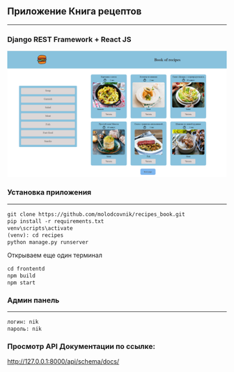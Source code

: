 

## Приложение Книга рецептов

---
### Django REST Framework + React JS


![main_page](./frontend/public/main_page.png)


### Установка приложения
____


```
git clone https://github.com/molodcovnik/recipes_book.git
pip install -r requirements.txt
venv\scripts\activate
(venv): cd recipes
python manage.py runserver
```

Открываем еще один терминал

```
cd frontentd
npm build
npm start

```
### Админ панель
____

    логин: nik
    пароль: nik

### Просмотр API Документации по ссылке:


http://127.0.0.1:8000/api/schema/docs/